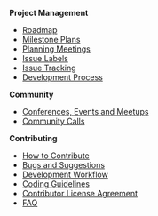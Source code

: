 **Project Management**
* [Roadmap](https://github.com/eclipse/che/wiki/Roadmap)
* [Milestone Plans](https://github.com/eclipse/che/wiki/Milestone-Plans)
* [Planning Meetings](https://github.com/eclipse/che/wiki/Che-Dev-Meetings)
* [Issue Labels](https://github.com/eclipse/che/wiki/Labels)  
* [Issue Tracking](https://github.com/eclipse/che/wiki/Issue-Tracking)
* [Development Process](https://github.com/eclipse/che/wiki/Development-Process)

**Community**
* [Conferences, Events and Meetups](https://github.com/eclipse/che/wiki/Conferences,-Events-and-Meetups)
* [Community Calls](https://github.com/eclipse/che/wiki/Che-Dev-Meetings)

**Contributing**
* [How to Contribute](https://github.com/eclipse/che/wiki/How-To-Contribute)
* [Bugs and Suggestions](https://github.com/eclipse/che/wiki/Submitting-Bugs-and-Suggestions)
* [Development Workflow](https://github.com/eclipse/che/wiki/Development-Workflow)
* [Coding Guidelines](https://github.com/eclipse/che/wiki/Coding-Guidelines)
* [Contributor License Agreement](https://github.com/eclipse/che/wiki/Contributor-License-Agreement)
* [FAQ](https://github.com/eclipse/che/wiki/Technical-FAQ)